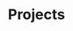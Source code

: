 ---
title: Projects
summary: Here are some of interesting personal projects I worked on.
description: They are all open source!
---
